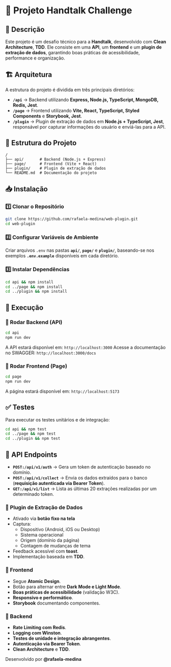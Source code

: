 # 🚀 Projeto Handtalk Challenge

## 📌 Descrição

Este projeto é um desafio técnico para a **Handtalk**, desenvolvido com **Clean Architecture**, **TDD**. Ele consiste em uma **API**, um **frontend** e um **plugin de extração de dados**, garantindo boas práticas de acessibilidade, performance e organização.

## 🏗️ Arquitetura

A estrutura do projeto é dividida em três principais diretórios:

- **`/api`** → Backend utilizando **Express, Node.js, TypeScript, MongoDB, Redis, Jest**.
- **`/page`** → Frontend utilizando **Vite, React, TypeScript, Styled Components** e **Storybook, Jest**.
- **`/plugin`** → Plugin de extração de dados em **Node.js + TypeScript, Jest**, responsável por capturar informações do usuário e enviá-las para a API.

## 📂 Estrutura do Projeto

```
/
├── api/       # Backend (Node.js + Express)
├── page/      # Frontend (Vite + React)
├── plugin/    # Plugin de extração de dados
└── README.md  # Documentação do projeto
```

## 📥 Instalação

### 1️⃣ Clonar o Repositório

```bash
git clone https://github.com/rafaela-medina/web-plugin.git
cd web-plugin
```

### 2️⃣ Configurar Variáveis de Ambiente

Criar arquivos `.env` nas pastas **`api/`**, **`page/`** e **`plugin/`**, baseando-se nos exemplos **`.env.example`** disponíveis em cada diretório.

### 3️⃣ Instalar Dependências

```bash
cd api && npm install
cd ../page && npm install
cd ../plugin && npm install
```

## 🚀 Execução

### 🔹 Rodar Backend (API)

```bash
cd api
npm run dev
```

A API estará disponível em: `http://localhost:3000`
Acesse a documentação no SWAGGER: `http://localhost:3000/docs`

### 🔹 Rodar Frontend (Page)

```bash
cd page
npm run dev
```

A página estará disponível em: `http://localhost:5173`

## ✅ Testes

Para executar os testes unitários e de integração:

```bash
cd api && npm test
cd ../page && npm test
cd ../plugin && npm test
```

## 📡 API Endpoints

- **`POST:/api/v1/auth`** → Gera um token de autenticação baseado no domínio.
- **`POST:/api/v1/collect`** → Envia os dados extraídos para o banco (**requisição autenticada via Bearer Token**).
- **`GET:/api/v1/list`** →  Lista as últimas 20 extrações realizadas por um determinado token.

### 📌 Plugin de Extração de Dados

- Ativado via **botão fixo na tela**
- Captura:
  - Dispositivo (Android, iOS ou Desktop)
  - Sistema operacional
  - Origem (domínio da página)
  - Contagem de mudanças de tema
- Feedback acessível com **toast**.
- Implementação baseada em **TDD**.

### 📌 Frontend

- Segue **Atomic Design**.
- Botão para alternar entre **Dark Mode e Light Mode**.
- **Boas práticas de acessibilidade** (validação W3C).
- **Responsivo e performático**.
- **Storybook** documentando componentes.

### 📌 Backend

- **Rate Limiting com Redis**.
- **Logging com Winston**.
- **Testes de unidade e integração abrangentes**.
- **Autenticação via Bearer Token**.
- **Clean Architecture** e **TDD**.

Desenvolvido por **@rafaela-medina** 

